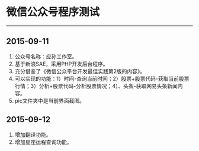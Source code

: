 # 微信公众号程序测试 #

----------
## 2015-09-11 ##
1. 公众号名称：应孙工作室。
2. 基于新浪SAE，采用PHP开发后台程序。
3. 充分借鉴了《微信公众平台开发最佳实践第2版的内容》。
4. 可以实现的功能：1）时间-查询当前时间；2）股票+股票代码-获取当前股票行情；3）分析+股票代码-分析股票情况；4）、头条-获取网易头条新闻内容。
5. pic文件夹中是当前界面截图。

## 2015-09-12 ##
1. 增加翻译功能。
2. 增加星座运程查询功能。
